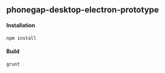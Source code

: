 ## phonegap-desktop-electron-prototype

#### Installation
```
npm install
```

#### Build

```
grunt
```
